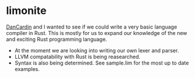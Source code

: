 limonite
========

[DanCardin](https://github.com/DanCardin) and I wanted to see if we could write a very basic language compiler in Rust. This is mostly for us to expand our knowledge of the new and exciting Rust programming language.

* At the moment we are looking into writing our own lexer and parser.
* LLVM compatability with Rust is being reasearched.
* Syntax is also being determined. See sample.lim for the most up to date examples.